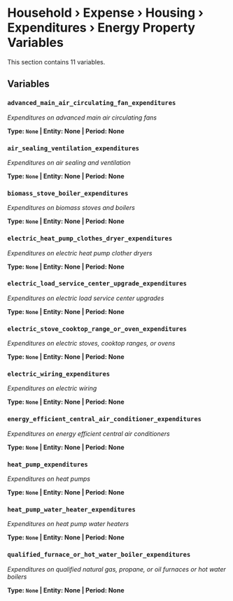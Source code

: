 # Household › Expense › Housing › Expenditures › Energy Property Variables

This section contains 11 variables.

## Variables

### `advanced_main_air_circulating_fan_expenditures`
*Expenditures on advanced main air circulating fans*

**Type: `None` | Entity: None | Period: None**

### `air_sealing_ventilation_expenditures`
*Expenditures on air sealing and ventilation*

**Type: `None` | Entity: None | Period: None**

### `biomass_stove_boiler_expenditures`
*Expenditures on biomass stoves and boilers*

**Type: `None` | Entity: None | Period: None**

### `electric_heat_pump_clothes_dryer_expenditures`
*Expenditures on electric heat pump clother dryers*

**Type: `None` | Entity: None | Period: None**

### `electric_load_service_center_upgrade_expenditures`
*Expenditures on electric load service center upgrades*

**Type: `None` | Entity: None | Period: None**

### `electric_stove_cooktop_range_or_oven_expenditures`
*Expenditures on electric stoves, cooktop ranges, or ovens*

**Type: `None` | Entity: None | Period: None**

### `electric_wiring_expenditures`
*Expenditures on electric wiring*

**Type: `None` | Entity: None | Period: None**

### `energy_efficient_central_air_conditioner_expenditures`
*Expenditures on energy efficient central air conditioners*

**Type: `None` | Entity: None | Period: None**

### `heat_pump_expenditures`
*Expenditures on heat pumps*

**Type: `None` | Entity: None | Period: None**

### `heat_pump_water_heater_expenditures`
*Expenditures on heat pump water heaters*

**Type: `None` | Entity: None | Period: None**

### `qualified_furnace_or_hot_water_boiler_expenditures`
*Expenditures on qualified natural gas, propane, or oil furnaces or hot water boilers*

**Type: `None` | Entity: None | Period: None**

